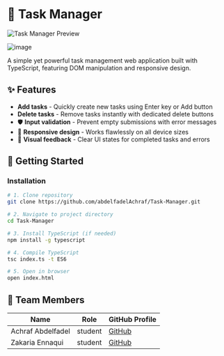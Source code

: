 # 📝 Task Manager

![Task Manager Preview](https://github.com/user-attachments/assets/5780cc50-14e1-4c34-a2b7-161f4fb557f0)

![image](https://github.com/user-attachments/assets/69bd3e76-d135-4bc1-a766-af73542c51bd)


A simple yet powerful task management web application built with TypeScript, featuring DOM manipulation and responsive design.

## ✨ Features

- **Add tasks** - Quickly create new tasks using Enter key or Add button
- **Delete tasks** - Remove tasks instantly with dedicated delete buttons
- 🛡️ **Input validation** - Prevent empty submissions with error messages
- 📱 **Responsive design** - Works flawlessly on all device sizes
- 🎨 **Visual feedback** - Clear UI states for completed tasks and errors

## 🚀 Getting Started

### Installation

```bash
# 1. Clone repository
git clone https://github.com/abdelfadelAchraf/Task-Manager.git

# 2. Navigate to project directory
cd Task-Manager

# 3. Install TypeScript (if needed)
npm install -g typescript

# 4. Compile TypeScript
tsc index.ts -t ES6

# 5. Open in browser
open index.html
```

## 👥 Team Members

| **Name**               | **Role**         | **GitHub Profile** |
|--------------------|-------------|---------------|
| Achraf Abdelfadel  | student    | [GitHub](https://github.com/yourprofile) |
| Zakaria Ennaqui    | student    | [GitHub](https://github.com/teammateprofile) |


